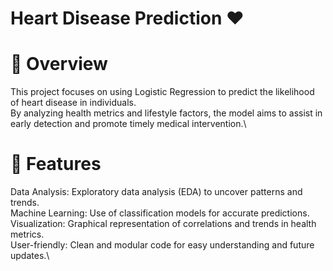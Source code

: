 # Heart Disease Prediction ❤️
# 📝 Overview
  This project focuses on using Logistic Regression to predict the likelihood of heart disease in individuals. \
  By analyzing health metrics and lifestyle factors, the model aims to assist in early detection and promote timely medical intervention.\

# 🚀 Features
Data Analysis: Exploratory data analysis (EDA) to uncover patterns and trends.\
Machine Learning: Use of classification models for accurate predictions.\
Visualization: Graphical representation of correlations and trends in health metrics.\
User-friendly: Clean and modular code for easy understanding and future updates.\

